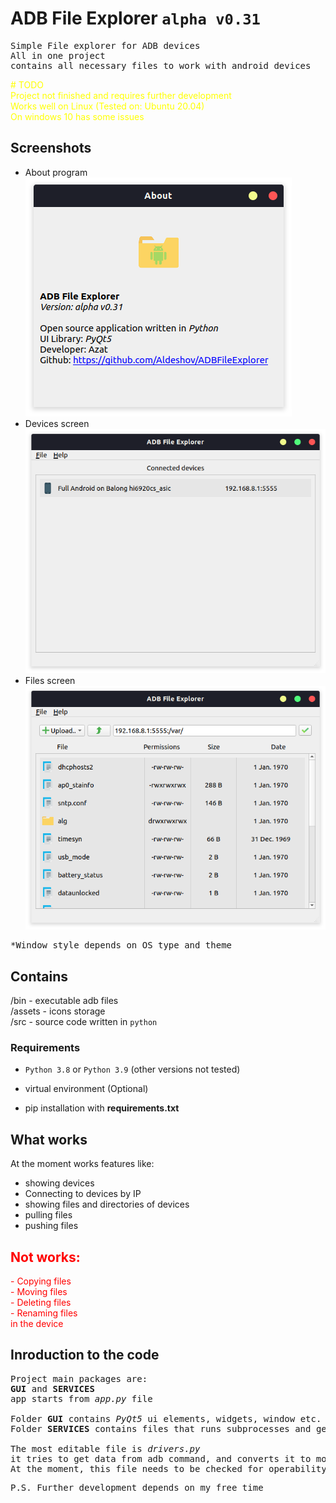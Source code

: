 # ADB File Explorer `alpha v0.31`

<pre>
Simple File explorer for ADB devices
All in one project
contains all necessary files to work with android devices
</pre>

<span style="color: yellow">
# TODO<br/>
Project not finished and requires further development<br/>
Works well on Linux (Tested on: Ubuntu 20.04)<br/>
On windows 10 has some issues<br/>
</span>

## Screenshots
* About program <br/>
![About, screenshot](previews/about.png)
* Devices screen <br/>
![Devices, screenshot](previews/devices.png)
* Files screen <br/>
![Files, screenshot](previews/files.png)

<pre>*Window style depends on OS type and theme</pre>
## Contains

/bin - executable adb files <br/>
/assets - icons storage <br/>
/src - source code written in `python` <br/>

### Requirements
* `Python 3.8` or `Python 3.9`
  (other versions not tested)

* virtual environment (Optional)
* pip installation with <b> requirements.txt </b>


## What works

At the moment works features like:

* showing devices
* Connecting to devices by IP
* showing files and directories of devices
* pulling files
* pushing files

<span style="color: red">
<h2>Not works:</h2>
- Copying files <br/>
- Moving files <br/>
- Deleting files <br/>
- Renaming files <br/>
in the device
</span>

## Inroduction to the code

<pre>
Project main packages are:
<b>GUI</b> and <b>SERVICES</b>
app starts from <i>app.py</i> file

Folder <b>GUI</b> contains <i>PyQt5</i> ui elements, widgets, window etc.
Folder <b>SERVICES</b> contains files that runs subprocesses and gets data from <i>ADB</i>, converts it to models

The most editable file is <i>drivers.py</i>
it tries to get data from adb command, and converts it to models
At the moment, this file needs to be checked for operability on various types of devices.
</pre>

<pre>
P.S. Further development depends on my free time
</pre>